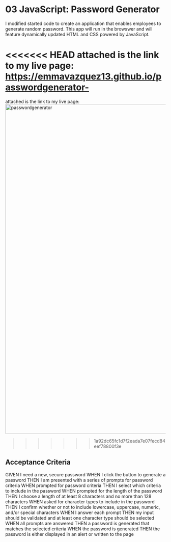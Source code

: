# 03 JavaScript: Password Generator

I modified started code to create an application that enables employees to generate random password. This app will run in the browswer and will feature dynamically updated HTML and CSS powered by JavaScript. 

<<<<<<< HEAD
attached is the link to my live page: https://emmavazquez13.github.io/passwordgenerator-
=======
attached is the link to my live page: 
<img width="1035" alt="passwordgenerator" src="https://user-images.githubusercontent.com/109707981/185534909-8bac16f1-6b64-4780-8d10-19fb7360576d.png">
>>>>>>> 1a92dc65fc1d7f2eada7e07fecd84eef78800f3e

## Acceptance Criteria

GIVEN I need a new, secure password
WHEN I click the button to generate a password
THEN I am presented with a series of prompts for password criteria
WHEN prompted for password criteria
THEN I select which criteria to include in the password
WHEN prompted for the length of the password
THEN I choose a length of at least 8 characters and no more than 128 characters
WHEN asked for character types to include in the password
THEN I confirm whether or not to include lowercase, uppercase, numeric, and/or special characters
WHEN I answer each prompt
THEN my input should be validated and at least one character type should be selected
WHEN all prompts are answered
THEN a password is generated that matches the selected criteria
WHEN the password is generated
THEN the password is either displayed in an alert or written to the page


